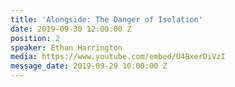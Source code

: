 ```yaml
---
title: 'Alongside: The Danger of Isolation'
date: 2019-09-30 12:00:00 Z
position: 2
speaker: Ethan Harrington
media: https://www.youtube.com/embed/U4BxerDiVzI
message_date: 2019-09-29 10:00:00 Z
---
```


